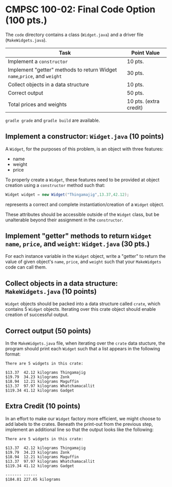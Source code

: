 # CMPSC 100-02: Final Code Option (100 pts.)

The `code` directory contains a class (`Widget.java`) and a driver file (`MakeWidgets.java`).

| Task                                                                       | Point Value                |
|----------------------------------------------------------------------------|----------------------------|
| Implement a `constructor`                                                  | 10 pts.                    |
| Implement "getter" methods to return Widget `name`,`price`, and `weight`   | 30 pts.                    |
| Collect objects in a data structure                                        | 10 pts.                    |
| Correct output                                                             | 50 pts.                    |
| Total prices and weights                                                   | 10 pts. (extra credit)     |

`gradle grade` and `gradle build` are available.

## Implement a constructor: `Widget.java` (10 points)

A `Widget`, for the purposes of this problem, is an object with three features:

* name
* weight
* price

To properly create a `Widget`, these features need to be provided at object creation using a `constructor` method such that:

```java
Widget widget = new Widget("Thingamajig",13.37,42.12);
```

represents a correct and complete instantiation/creation of a `Widget` object.

These attributes should be accessible outside of the `Widget` class, but be unalterable beyond their assignment in the `constructor`.

## Implement "getter" methods to return `Widget` `name`, `price`, and `weight`: `Widget.java` (30 pts.)

For each instance variable in the `Widget` object, write a "getter" to return the value of given object's `name`, `price`, and `weight` such that your `MakeWidgets` code can call them.

## Collect objects in a data structure: `MakeWidgets.java`  (10 points)

`Widget` objects should be packed into a data structure called `crate`, which contains 5 `Widget` objects. Iterating over this crate object should enable creation of successful output.

## Correct output (50 points)

In the `MakeWidgets.java` file, when iterating over the `crate` data stucture, the program should print each `Widget` such that a list appears in the following format:

```
There are 5 widgets in this crate:

$13.37  42.12 kilograms Thingamajig
$19.79  34.23 kilograms Zonk
$18.94  12.21 kilograms Maguffin
$13.37  97.97 kilograms Whatchamacallit
$119.34 41.12 kilograms Gadget
```

## Extra Credit (10 points)

In an effort to make our `Widget` factory more efficient, we might choose to add labels to the crates. Beneath the print-out from the previous step, implement an additional line so that the output looks like the following:

```
There are 5 widgets in this crate:

$13.37  42.12 kilograms Thingamajig
$19.79  34.23 kilograms Zonk
$18.94  12.21 kilograms Maguffin
$13.37  97.97 kilograms Whatchamacallit
$119.34 41.12 kilograms Gadget

------- ------
$184.81 227.65 kilograms
```